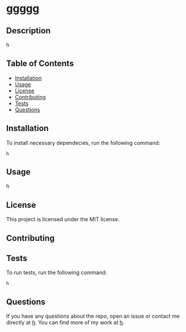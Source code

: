 # ggggg
## Description
h
## Table of Contents
- [Installation](#installation)
- [Usage](#usage)
- [License](#license)
- [Contributing](#contributing)
- [Tests](#test)
- [Questions](#questions)
## Installation
To install necessary dependecies, run the following command:

```
h
```
## Usage
h
## License
This project is licensed under the MIT license.
## Contributing
## Tests
To run tests, run the following command:

```
h
```
## Questions
If you have any questions about the repo, open an issue or contact me directly at 
[h](mailto:h). You can find more of my work at [h](https://www.github.com/h).
